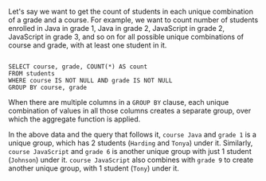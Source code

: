 Let's say we want to get the count of students in each unique combination of a grade and a course.
For example, we want to count number of students enrolled in Java in grade 1, Java in grade 2, JavaScript in grade 2, JavaScript in grade 3, and so on for all possible unique combinations of course and grade, with at least one student in it.

<Editor lang="sql" dbName="students1.db">
<code>
SELECT course, grade, COUNT(*) AS count
FROM students
WHERE course IS NOT NULL AND grade IS NOT NULL
GROUP BY course, grade
</code>
</Editor>


When there are multiple columns in a `GROUP BY` clause, each unique combination of values in all those columns creates a separate group, over which the aggregate function is applied.

In the above data and the query that follows it, `course Java` and `grade 1` is a unique group, which has 2 students (`Harding` and `Tonya`) under it. Similarly, `course JavaScript` and `grade 6` is another unique group with just 1 student (`Johnson`) under it. `course JavaScript` also combines with `grade 9` to create another unique group, with 1 student (`Tony`) under it.